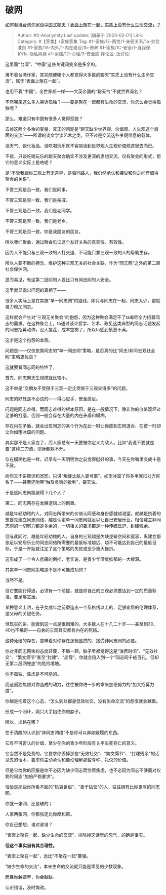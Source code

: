 # 破网
[如何看待台湾作家谈中国式聊天「表面上聚在一起，实质上没有什么生命交流」？](https://www.zhihu.com/question/580913063/answer/2870146361)

> Author: #0-Anonymity
> Last update: [编辑于 2023-02-01]
> Link:
> Category: #【答集】/家族答集
> Tag: #1-家族/1E-两性/1-亲密关系/1a-交往准则 #1-家族/1A-内外/1-内在建设/1b-修养 #1-家族/1C-安全/1-自我保护/1a-隐私隔离 #1-家族/1D-心理/3-安全感
> 评论区:
> 泛讨论:

这里面“台湾”、“中国”这些关键词完全是多余的。

用不着台湾作家，其实随便哪个人都觉得大多数的聊天“实质上没有什么生命交流”，属于“表面上聚在一起”。

也用不着“中国”，全世界都一样——大英帝国的“聊天气”不就世界闻名？

不然哪来这么多人哭诉孤独？——要是聚在一起都有生命的交流，你怎么会觉得孤独呢？

那么，难道只有中国有很多人觉得孤独？

去掉这两个多余的变量，真正的问题是“聊天缺少世界观、价值观、人生观这个层面的交流”——所谓的谈文学谈艺术之类，只不过是交流这些关键信息的载体。

谈天气、谈化妆品、谈吃喝玩乐就不容易谈到世界观人生观价值观这里去而已。

不错，只谈吃喝玩乐的聊天聚会确实不涉及更深的思想交流，仅有聚会的形式，但它的意义实际上是啥呢？

是“不管我跟你三观上有无差异，是否同路人，我仍然承认和接受和你之间有值得聚会的关系”。

不管三观是否一致，我们是同事。

不管三观是否一致，我们是亲戚。

不管三观是否一致，我们是老同学。

不管三观是否一致，我们是老乡。

不管三观是否一致，你是我朋友的朋友。

所以我们聚会，通过聚会见证这个友好关系的真实性、有效性。

因为人不能只与三观一致的人打交道、不可能只靠三观一致的人的帮助生存。

所以人要不断的擦洗、维护这种三观无关的社会关联，作为“同志网”之外的第二层社会保护网。

显而易见，有这第二层网的人要比只有同志网的人安全。

这里就显露出问题的真相了——

很多人实际上是在实施“单一同志网”的路线，即只与同志在一起，同志太少，那就极力增加同志。

这样就会产生对“三观无关聚会”的抱怨，因为这种聚会满足不了ta竭尽全力招募同志的需求。在这种聚会上，ta通过谈论哲学、艺术、政见这类典型的同志话题发起的同志招募动作，没人接茬，成本空掷了，所以ta感到愤懑不满。

这才是这个抱怨的本质。

问题是——仅仅依靠同志的“单一同志网”策略，是否真的比“同志/非同志双社会网“策略更优良？

这就要看同志网的特性了。

首先，同志网天生规模就比较小。

这不单是“交朋友不受限于三观一定比受限于三观交得多”的问题。

同志的好处是不必说的——得心应手、安全感足。

问题是同志难得。而同志难得的根本原因，是在一般情况下，除非你的价值观经过足够的打磨，否则一般会存在大量的内在矛盾和模糊。

存在内在矛盾，就会出现同志的某个行为在此一时让你感到志同道合、在彼一时却让你如堕冰窟的问题。

其实那不是人家变了，而人家总有一天要被你定义为敌人。比如“我说不要就是要”这种二刀流，耶稣都躲不开。

存在模糊也是一样，迟早有一天明明你之前觉得挺好的事，今天在你嘴里变成十恶不赦。

而你又不讲原谅和宽恕，只讲“叛徒比敌人更可恨”，如堕冰窟了你多半就把对方除名了——甚至还附带“触及灵魂的批判”，要天诛。

于是这同志网能装得下几个人？

第二，同志网存在发展逻辑上的倒置。

越是年轻幼稚的人，对同志所带来的价值认同感和身份感就越渴望，就越是执着的想要先建立同志网络，越是认定单一同志网就足以让自己安居乐业，相信建立非同志网的一切努力都是多余的，一切相关的要求都是一种传统压迫、封建残余。

但与此同时，越是年轻幼稚的人，自身的三观越是欠缺逻辑空间和宽容，离建立那张足以安居乐业的同志网络所需要的最低标准越远、越不可能达到自己的最低目标，于是一开始就注定了这个策略的失败或至少重大挫折。

这形成了一个令人悲痛的倒挂，老实说，是青少年深度抑郁的一大根源。

其实单一同志网策略是不是不可能成功的？

当然不是。

但它要能行得通，必须有一个前提，就是你自己的三观必须要达到一定的质量标准，要足够宜居。

某种意义上讲，在子女成年之前塑造出一个及格线以上的、足够宜居的伦理体系，是父母的关键任务。

但现实的讲，能做到这一点是很困难的，大多数人在十几二十岁——甚至到30、40也不稀奇——自身的三观其实都有内在的死结。

这种死结的存在，意味着对你存在逻辑显然的、接受非同志网的必要。

你对非同志网络的态度轻蔑，不屑一顾，脑子里都觉得这是“浪费时间”、“无效社交”、“繁文缛节”甚至“封建”、“屈辱”，你就会陷入到一个“同志网千疮百孔，但却无第二层网兜底”的危险境地。

你不孤独、焦虑是不可能的。

而这孤独焦虑对你造成的动力，往往被你进一步的拿来加倍努力的“加大招募力度”。

你越是抱着这个心态，“怎么到处都是低效社交，没有生命交流”的怨恨就会越重。

形成一个闭环，两只大手掐住你的脖子。

所以，出路在哪？

在于清醒的认识到“非同志网络”不是你可以弃如敝履的东西。

它有不可否认的价值，至少在你的青少年阶段有关乎生死存亡的意义。

它当然不是免费的，它要求你丢掉那些“无效社交”、“繁文缛节”、“封建残余”的活见鬼的话术，要求你主动承认和自动理解那些尊称、礼仪的价值。

但是它给你的回报是你不必因为缺少同志而惊慌焦虑，也不必因为同志不够而对仅剩的同志“加倍严格要求”。

恰恰是那些你所看不起的“热衷世俗”、“善于钻营”的人，往往拥有比你更厚的同志网。

你就一张网，还是破的；

人家两张网，你那张还比你厚和密。

你自己想想，谁对谁错？

“表面上聚在一起，缺少生命的交流”，排除掉这话里的怨气，的确是事实。

**但这个事实自有其合理性。**

“表面上聚在一起”，远比“不聚在一起”要强。

“缺少生命的交流”，本来生命的交流就只能是罕见的少数现象。

而且你越嫌弃，你会越缺。

认识错误，及时悔改。
